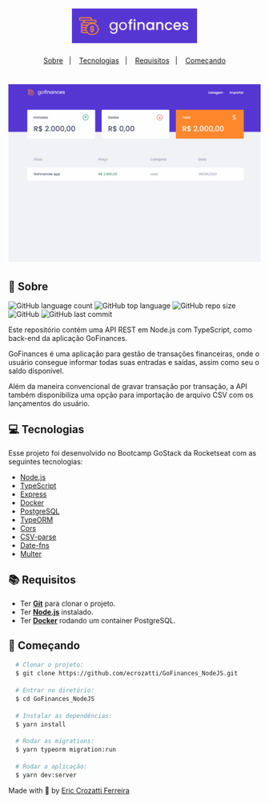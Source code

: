 <h1 align="center">
    <img alt="GoFinances-logo" src="https://github.com/ecrozatti/GoFinances_NodeJS/blob/master/.github/logo.png" width="250px" />
</h1>

<p align="center">
  <a href="#page_with_curl-sobre">Sobre</a>&nbsp;&nbsp;&nbsp;|&nbsp;&nbsp;&nbsp;
  <a href="#computer-tecnologias">Tecnologias</a>&nbsp;&nbsp;&nbsp;|&nbsp;&nbsp;&nbsp;
  <a href="#books-requisitos">Requisitos</a>&nbsp;&nbsp;&nbsp;|&nbsp;&nbsp;&nbsp;
  <a href="#rocket-começando">Começando</a>
</p>

<h1 align="center">
    <img alt="GoBarber" src="https://github.com/ecrozatti/GoFinances_NodeJS/blob/master/.github/GoFinances.gif" />
</h1>

## :page_with_curl: Sobre
![GitHub language count](https://img.shields.io/github/languages/count/ecrozatti/GoFinances_NodeJS)
![GitHub top language](https://img.shields.io/github/languages/top/ecrozatti/GoFinances_NodeJS)
![GitHub repo size](https://img.shields.io/github/repo-size/ecrozatti/GoFinances_NodeJS)
![GitHub](https://img.shields.io/github/license/ecrozatti/GoFinances_NodeJS)
![GitHub last commit](https://img.shields.io/github/last-commit/ecrozatti/GoFinances_NodeJS)

Este repositório contém uma API REST em Node.js com TypeScript, como back-end da aplicação GoFinances.

GoFinances é uma aplicação para gestão de transações financeiras, onde o usuário consegue informar todas suas entradas e saídas, assim como seu o saldo disponível.

Além da maneira convencional de gravar transação por transação, a API também disponibiliza uma opção para importação de arquivo CSV com os lançamentos do usuário.

## :computer: Tecnologias
Esse projeto foi desenvolvido no Bootcamp GoStack da Rocketseat com as seguintes tecnologias:

- [Node.js](https://nodejs.org/)
- [TypeScript](https://www.typescriptlang.org/)
- [Express](https://expressjs.com/)
- [Docker](https://www.docker.com/)
- [PostgreSQL](https://www.postgresql.org/)
- [TypeORM](https://typeorm.io/)
- [Cors](https://github.com/expressjs/cors)
- [CSV-parse](https://www.npmjs.com/package/csv-parse)
- [Date-fns](https://date-fns.org/)
- [Multer](https://github.com/expressjs/multer)

## :books: Requisitos
- Ter [**Git**](https://git-scm.com/) para clonar o projeto.
- Ter [**Node.js**](https://nodejs.org/en/) instalado.
- Ter [**Docker**](https://www.docker.com/) rodando um container PostgreSQL.

## :rocket: Começando
``` bash
  # Clonar o projeto:
  $ git clone https://github.com/ecrozatti/GoFinances_NodeJS.git

  # Entrar no diretório:
  $ cd GoFinances_NodeJS
  
  # Instalar as dependências:
  $ yarn install

  # Rodar as migrations:
  $ yarn typeorm migration:run

  # Rodar a aplicação:
  $ yarn dev:server
```

Made with 💚 by [Eric Crozatti Ferreira](https://www.linkedin.com/in/eric-crozatti-1447688a/)
